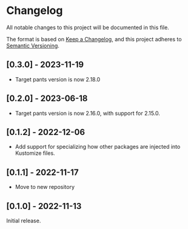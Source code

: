 # Changelog

All notable changes to this project will be documented in this file.

The format is based on [Keep a Changelog](https://keepachangelog.com/en/1.0.0/),
and this project adheres to [Semantic Versioning](https://semver.org/spec/v2.0.0.html).


## [0.3.0] - 2023-11-19

- Target pants version is now 2.18.0

## [0.2.0] - 2023-06-18

* Target pants version is now 2.16.0, with support for 2.15.0.

## [0.1.2] - 2022-12-06

* Add support for specializing how other packages are injected into Kustomize files.

## [0.1.1] - 2022-11-17

* Move to new repository

## [0.1.0] - 2022-11-13

Initial release.
